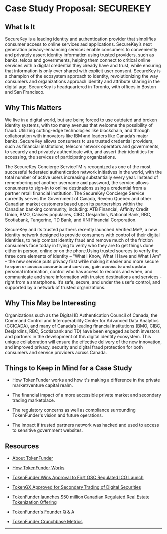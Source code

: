 # Case Study Proposal: SECUREKEY

## What Is It

SecureKey is a leading identity and authentication provider that simplifies consumer access to online services and applications. SecureKey’s next generation privacy-enhancing services enable consumers to conveniently and privately assert identity information using trusted providers, such as banks, telcos and governments, helping them connect to critical online services with a digital credential they already have and trust, while ensuring that information is only ever shared with explicit user consent. SecureKey is a champion of the ecosystem approach to identity, revolutionizing the way consumers and organizations approach identity and attribute sharing in the digital age. SecureKey is headquartered in Toronto, with offices in Boston and San Francisco.

## Why This Matters

We live in a digital world, but are being forced to use outdated and broken identity systems, with too many avenues that welcome the possibility of fraud. Utilizing cutting-edge technologies like blockchain, and through collaboration with innovators like IBM and leaders like Canada’s major banks, SecureKey allows consumers to use trusted credential providers, such as financial institutions, telecom network operators and governments, to securely and privately authenticate with, and assert their identities for accessing, the services of participating organizations.

The SecureKey Concierge ServiceTM is recognized as one of the most successful federated authentication network initiatives in the world, with the total number of active users increasing substantially every year. Instead of remembering yet another username and password, the service allows consumers to sign-in to online destinations using a credential from a partner retail financial institution. The SecureKey Concierge Service currently serves the Government of Canada, Revenu Quebec and other Canadian market customers based upon its partnerships within the Canadian banking community, including: ATB Financial, Affinity Credit Union, BMO, Caisses populaires, CIBC, Desjardins, National Bank, RBC, Scotiabank, Tangerine, TD Bank, and UNI Financial Corporation. 

SecureKey and its trusted partners recently launched Verified.Me®, a new identity network designed to provide consumers with control of their digital identities, to help combat identity fraud and remove much of the friction consumers face today in trying to verify who they are to get things done either in person, online or on the phone.Using trusted sources to verify the three core elements of identity – “What I Know, What I Have and What I Am” – the new service puts privacy first while making it easier and more secure to open or access accounts and services, gain access to and update personal information, control who has access to records and when, and communicate and share information with trusted destinations and services - right from a smartphone. It’s safe, secure, and under the user’s control, and supported by a network of trusted organizations.

## Why This May be Interesting

Organizations such as the Digital ID Authentication Council of Canada, the Command Control and Interoperability Center for Advanced Data Analytics (CCICADA), and many of Canada’s leading financial institutions (BMO, CIBC, Desjardins, RBC, Scotiabank and TD) have been engaged as both investors and partners in the development of this digital identity ecosystem. This unique collaboration will ensure the effective delivery of the new innovation, and improved privacy, security and digital fraud protection for both consumers and service providers across Canada.


## Things to Keep in Mind for a Case Study

* How TokenFunder works and how it's making a difference in the private market/venture capital realm.

* The financial impact of a more accessible private market and secondary trading marketplace.

* The regulatory concerns as well as compliance surrounding TokenFunder's vision and future operations.

* The impact if trusted partners network was hacked and used to access to sensitive government websites. 

## Resources

* [About TokenFunder](https://about.tokenfunder.com/)

* [How TokenFunder Works](https://www.tokenfunder.com/how-it-works)

* [TokenFunder Wins Approval to First OSC Regulated ICO Launch](https://bitcoinmagazine.com/articles/tokenfunder-wins-approval-first-osc-regulated-ico-launch)

* [TokenGX Approved for Secondary Trading of Digital Securities](https://about.tokenfunder.com/tokengx-approved-for-secondary-trading-of-digital-securities/)

* [TokenFunder launches $50 million Canadian Regulated Real Estate Tokenization Offering](https://www.cryptoninjas.net/2020/02/26/tokenfunder-launches-50-million-canadian-regulated-real-estate-tokenization-offering/)

* [TokenFunder's Founder Q & A](https://www.foundersbeta.com/interview/founder-spotlight-tokenfunder/)

* [TokenFunder Crunchbase Metrics](https://www.crunchbase.com/organization/tokenfunder)

---
